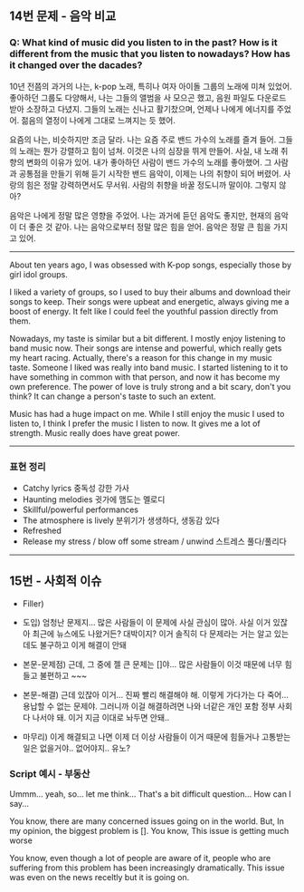 ## 14번 문제 - 음악 비교

### Q: What kind of music did you listen to in the past? How is it different from the music that you listen to nowadays? How has it changed over the dacades?

10년 전쯤의 과거의 나는, k-pop 노래, 특히나 여자 아이돌 그룹의 노래에 미쳐 있었어.
좋아하던 그룹도 다양해서, 나는 그들의 앨범을 사 모으곤 했고, 음원 파일도 다운로드 받아 소장하고 다녔지.
그들의 노래는 신나고 활기찼으며, 언제나 나에게 에너지를 주었어.
젊음의 열정이 나에게 그대로 느껴지는 듯 했어.

요즘의 나는, 비슷하지만 조금 달라. 나는 요즘 주로 밴드 가수의 노래를 즐겨 들어.
그들의 노래는 뭔가 강렬하고 힘이 넘쳐. 이것은 나의 심장을 뛰게 만들어.
사실, 내 노래 취향의 변화의 이유가 있어. 내가 좋아하던 사람이 밴드 가수의 노래를 좋아했어.
그 사람과 공통점을 만들기 위해 듣기 시작한 밴드 음악이, 이제는 나의 취향이 되어 버렸어.
사랑의 힘은 정말 강력하면서도 무서워. 사람의 취향을 바꿀 정도니까 말이야. 그렇지 않아?

음악은 나에게 정말 많은 영향을 주었어. 나는 과거에 듣던 음악도 좋지만, 현재의 음악이 더 좋은 것 같아.
나는 음악으로부터 정말 많은 힘을 얻어. 음악은 정말 큰 힘을 가지고 있어.

---
About ten years ago, I was obsessed with K-pop songs, especially those by girl idol groups.

I liked a variety of groups, so I used to buy their albums and download their songs to keep. 
Their songs were upbeat and energetic, always giving me a boost of energy. 
It felt like I could feel the youthful passion directly from them.

Nowadays, my taste is similar but a bit different. I mostly enjoy listening to band music now. 
Their songs are intense and powerful, which really gets my heart racing. 
Actually, there's a reason for this change in my music taste. Someone I liked was really into band music. 
I started listening to it to have something in common with that person, and now it has become my own preference. 
The power of love is truly strong and a bit scary, don't you think? It can change a person's taste to such an extent.

Music has had a huge impact on me. 
While I still enjoy the music I used to listen to, I think I prefer the music I listen to now. 
It gives me a lot of strength. Music really does have great power.

---
### 표현 정리
- Catchy lyrics 중독성 강한 가사
- Haunting melodies 귓가에 맴도는 멜로디
- Skillful/powerful performances
- The atmosphere is lively 분위기가 생생하다, 생동감 있다
- Refreshed
- Release my stress / blow off some stream / unwind 스트레스 풀다/풀리다

---
## 15번 - 사회적 이슈
- Filler)

- 도입) 엄청난 문제지... 많은 사람들이 이 문제에 사실 관심이 많아. 사실 이거 있잖아 최근에 뉴스에도 나왔거든? 대박이지? 이거 솔직히 다 문제라는 거는 알고 있는데도 불구하고 이게 해결이 안돼

- 본문-문제점) 근데, 그 중에 젤 큰 문제는 []야... 많은 사람들이 이것 때문에 너무 힘들고 불편하고 ~~~

- 본문-해결) 근데 있잖아 이거... 진짜 빨리 해결해야 해. 이렇게 가다가는 다 죽어... 용납할 수 없는 문제야. 그러니까 이걸 해결하려면 나와 너같은 개인 포함 정부 사회 다 나서야 돼. 이거 지금 이대로 놔두면 안돼..

- 마무리) 이게 해결되고 나면 이제 더 이상 사람들이 이거 때문에 힘들거나 고통받는 일은 없을거야.. 없어야지.. 유노?

### Script 예시 - 부동산

Ummm... yeah, so... let me think... That's a bit difficult question... How can I say...

You know, there are many concerned issues going on in the world. But, In my opinion, the biggest problem is []. You know, This issue is getting much worse


You know, even though a lot of people are aware of it, people who are suffering from this problem has been increasingly dramatically. This issue was even on the news receltly but it is going on.